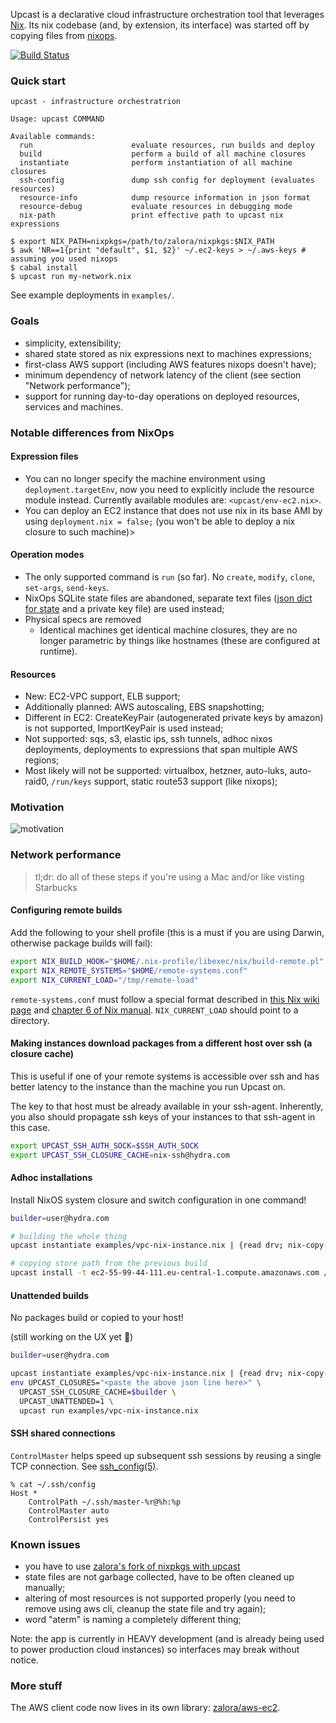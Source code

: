 Upcast is a declarative cloud infrastructure orchestration tool that leverages [Nix](http://nixos.org/nix/).
Its nix codebase (and, by extension, its interface) was started off by copying files from [nixops](https://github.com/nixos/nixops).

[![Build Status](https://travis-ci.org/zalora/upcast.svg?branch=master)](https://travis-ci.org/zalora/upcast)

### Quick start

```console
upcast - infrastructure orchestratrion

Usage: upcast COMMAND

Available commands:
  run                      evaluate resources, run builds and deploy
  build                    perform a build of all machine closures
  instantiate              perform instantiation of all machine closures
  ssh-config               dump ssh config for deployment (evaluates resources)
  resource-info            dump resource information in json format
  resource-debug           evaluate resources in debugging mode
  nix-path                 print effective path to upcast nix expressions
```


```console
$ export NIX_PATH=nixpkgs=/path/to/zalora/nixpkgs:$NIX_PATH
$ awk 'NR==1{print "default", $1, $2}' ~/.ec2-keys > ~/.aws-keys # assuming you used nixops
$ cabal install
$ upcast run my-network.nix
```

See example deployments in `examples/`.

### Goals

- simplicity, extensibility;
- shared state stored as nix expressions next to machines expressions;
- first-class AWS support (including AWS features nixops doesn't have);
- minimum dependency of network latency of the client (see section "Network performance");
- support for running day-to-day operations on deployed resources, services and machines.

### Notable differences from NixOps

#### Expression files

- You can no longer specify the machine environment using `deployment.targetEnv`, now you need to explicitly include the resource module instead.
  Currently available modules are: `<upcast/env-ec2.nix>`.
- You can deploy an EC2 instance that does not use nix in its base AMI by using `deployment.nix = false;` (you won't be able to deploy a nix closure to such machine)>

#### Operation modes

- The only supported command is `run` (so far). No `create`, `modify`, `clone`, `set-args`, `send-keys`.
- NixOps SQLite state files are abandoned, separate text files ([json dict for state](https://github.com/zalora/upcast/blob/master/src/Upcast/TermSubstitution.hs) and a private key file) are used instead;
- Physical specs are removed
  - Identical machines get identical machine closures, they are no longer parametric by things like hostnames (these are configured at runtime).

#### Resources

- New: EC2-VPC support, ELB support;
- Additionally planned: AWS autoscaling, EBS snapshotting;
- Different in EC2: CreateKeyPair (autogenerated private keys by amazon) is not supported, ImportKeyPair is used instead;
- Not supported: sqs, s3, elastic ips, ssh tunnels, adhoc nixos deployments,
                 deployments to expressions that span multiple AWS regions;
- Most likely will not be supported: virtualbox, hetzner, auto-luks, auto-raid0, `/run/keys` support, static route53 support (like nixops);

### Motivation

![motivation](http://i.imgur.com/HY2Gtk5.png)

### Network performance

> tl;dr: do all of these steps if you're using a Mac and/or like visting Starbucks

#### Configuring remote builds

Add the following to your shell profile (this is a must if you are using Darwin, otherwise package builds will fail):

```bash
export NIX_BUILD_HOOK="$HOME/.nix-profile/libexec/nix/build-remote.pl"
export NIX_REMOTE_SYSTEMS="$HOME/remote-systems.conf"
export NIX_CURRENT_LOAD="/tmp/remote-load"
```

`remote-systems.conf` must follow a special format described
in [this Nix wiki page](https://nixos.org/wiki/Distributed_build)
and [chapter 6 of Nix manual](http://nixos.org/nix/manual/#chap-distributed-builds).
`NIX_CURRENT_LOAD` should point to a directory.

#### Making instances download packages from a different host over ssh (a closure cache)

This is useful if one of your remote systems is accessible over ssh and has
better latency to the instance than the machine you run Upcast on.

The key to that host must be already available in your ssh-agent.
Inherently, you also should propagate ssh keys of your instances to that ssh-agent in this case.

```bash
export UPCAST_SSH_AUTH_SOCK=$SSH_AUTH_SOCK
export UPCAST_SSH_CLOSURE_CACHE=nix-ssh@hydra.com
```

#### Adhoc installations

Install NixOS system closure and switch configuration in one command!

```bash
builder=user@hydra.com

# building the whole thing
upcast instantiate examples/vpc-nix-instance.nix | {read drv; nix-copy-closure --to $builder $drv 2>/dev/null && ssh $builder "nix-store --realise $drv 2>/dev/null && cat $(nix-store -qu $drv)"}

# copying store path from the previous build
upcast install -t ec2-55-99-44-111.eu-central-1.compute.amazonaws.com /nix/store/72q9sd9an61h0h1pa4ydz7qa1cdpf0mj-nixos-14.10pre-git
```

#### Unattended builds

No packages build or copied to your host!

(still working on the UX yet :angel:)

```bash
builder=user@hydra.com

upcast instantiate examples/vpc-nix-instance.nix | {read drv; nix-copy-closure --to $builder $drv 2>/dev/null && ssh $builder "nix-store --realise $drv 2>/dev/null && cat $(nix-store -qu $drv)"} | tail -1
env UPCAST_CLOSURES="<paste the above json line here>" \
  UPCAST_SSH_CLOSURE_CACHE=$builder \
  UPCAST_UNATTENDED=1 \
  upcast run examples/vpc-nix-instance.nix
```

#### SSH shared connections

`ControlMaster` helps speed up subsequent ssh sessions by reusing a single TCP connection. See [ssh_config(5)](http://www.openbsd.org/cgi-bin/man.cgi/OpenBSD-current/man5/ssh_config.5?query=ssh_config).

```console
% cat ~/.ssh/config
Host *
    ControlPath ~/.ssh/master-%r@%h:%p
    ControlMaster auto
    ControlPersist yes
```

### Known issues

- you have to use [zalora's fork of nixpkgs with upcast](https://github.com/zalora/nixpkgs)
- state files are not garbage collected, have to be often cleaned up manually;
- altering of most resources is not supported properly (you need to remove using aws cli, cleanup the state file and try again);
- word "aterm" is naming a completely different thing;

Note: the app is currently in HEAVY development (and is already being used to power production cloud instances)
so interfaces may break without notice.

### More stuff

The AWS client code now lives in its own library: [zalora/aws-ec2](https://github.com/zalora/aws-ec2).
